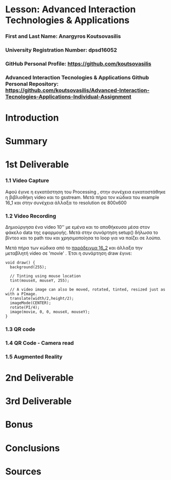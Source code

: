 # Lesson: Advanced Interaction Technologies & Applications

### First and Last Name: Anargyros Koutsovasilis
### University Registration Number: dpsd16052
### GitHub Personal Profile: https://github.com/koutsovasilis
### Advanced Interaction Tecnologies & Applications Github Personal Repository: https://github.com/koutsovasilis/Advanced-Interaction-Tecnologies-Applications-Individual-Assignment

# Introduction

# Summary


# 1st Deliverable
### 1.1 Video Capture
Αφού έγινε η εγκατάστηση του Processing , στην συνέχεια εγκαταστάθηκε η βιβλιοθήκη video και το gsstream. Μετά πήρα τον κώδικα του example 16_1 και στην συνέχεια άλλαξα το resolution σε 800x600

### 1.2 Video Recording
Δημιούργησα ένα video 10'' με εμένα και το αποθήκευσα μέσα στον φάκελο data της εφαρμογής. Μετά στην συνάρτηση setup() δήλωσα το βίντεο και το path του και χρησιμοποίησα το loop για να παίζει σε λούπα.

Μετά πήρα των κώδικα από το [παράδειγμα 16_2](http://learningprocessing.com/examples/chp16/example-16-02-ManipulateCapture)  και άλλαξα την μεταβλητή video σε 'movie' . Έτσι η συνάρτηση draw έγινε:
```
void draw() {
  background(255);

  // Tinting using mouse location
  tint(mouseX, mouseY, 255);

  // A video image can also be moved, rotated, tinted, resized just as with a PImage.
  translate(width/2,height/2);
  imageMode(CENTER);
  rotate(PI/4);
  image(movie, 0, 0, mouseX, mouseY);
}
```

### 1.3 QR code

### 1.4 QR Code - Camera read

### 1.5 Augmented Reality

# 2nd Deliverable


# 3rd Deliverable 


# Bonus 


# Conclusions


# Sources
